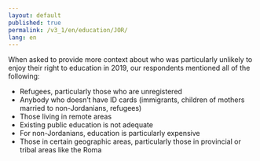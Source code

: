 ```yaml
---
layout: default
published: true
permalink: /v3_1/en/education/JOR/
lang: en
---
```

When asked to provide more context about who was particularly unlikely to enjoy their right to education in 2019, our respondents mentioned all of the following:  

- Refugees, particularly those who are unregistered  
- Anybody who doesn’t have ID cards (immigrants, children of mothers married to non-Jordanians, refugees) 
- Those living in remote areas  
- Existing public education is not adequate  
- For non-Jordanians, education is particularly expensive 
- Those in certain geographic areas, particularly those in provincial or tribal areas like the Roma
  